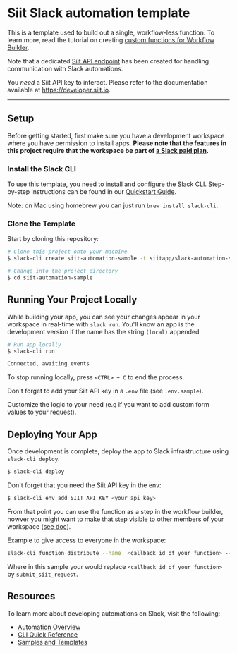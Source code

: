 # Siit Slack automation template

This is a template used to build out a single, workflow-less function. To learn
more, read the tutorial on creating
[custom functions for Workflow Builder](https://api.slack.com/tutorials/tracks/wfb-function).

Note that a dedicated [Siit API endpoint](https://developer.siit.io/api-reference/request/creates-a-request-directly-using-slack-informations) has been created for handling communication with Slack automations.

You *need* a Siit API key to interact. Please refer to the documentation available at https://developer.siit.io.

---

## Setup

Before getting started, first make sure you have a development workspace where
you have permission to install apps. **Please note that the features in this
project require that the workspace be part of
[a Slack paid plan](https://slack.com/pricing).**

### Install the Slack CLI

To use this template, you need to install and configure the Slack CLI.
Step-by-step instructions can be found in our
[Quickstart Guide](https://api.slack.com/automation/quickstart).

Note: on Mac using homebrew you can just run `brew install slack-cli`.

### Clone the Template

Start by cloning this repository:

```zsh
# Clone this project onto your machine
$ slack-cli create siit-automation-sample -t siitapp/slack-automation-sample

# Change into the project directory
$ cd siit-automation-sample
```

## Running Your Project Locally

While building your app, you can see your changes appear in your workspace in
real-time with `slack run`. You'll know an app is the development version if the
name has the string `(local)` appended.

```zsh
# Run app locally
$ slack-cli run

Connected, awaiting events
```

To stop running locally, press `<CTRL> + C` to end the process.

Don't forget to add your Siit API key in a `.env` file (see `.env.sample`).

Customize the logic to your need (e.g if you want to add custom form values to your request).

## Deploying Your App

Once development is complete, deploy the app to Slack infrastructure using
`slack-cli deploy`:

```zsh
$ slack-cli deploy
```

Don't forget that you need the Siit API key in the env:
```zsh
$ slack-cli env add SIIT_API_KEY <your_api_key>
```

From that point you can use the function as a step in the workflow builder, howver you might want to make that step visible to other members of your workspace ([see doc](https://api.slack.com/automation/functions/custom#distribute)).


Example to give access to everyone in the workspace:
```zsh
slack-cli function distribute --name  <callback_id_of_your_function> --everyone --grant
```

Where in this sample your would replace `<callback_id_of_your_function>` by `submit_siit_request`.

## Resources

To learn more about developing automations on Slack, visit the following:

- [Automation Overview](https://api.slack.com/automation)
- [CLI Quick Reference](https://api.slack.com/automation/cli/quick-reference)
- [Samples and Templates](https://api.slack.com/automation/samples)
